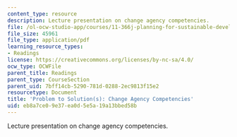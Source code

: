 ```yaml
---
content_type: resource
description: Lecture presentation on change agency competencies.
file: /ol-ocw-studio-app/courses/11-366j-planning-for-sustainable-development-spring-2006/eb8a7ce09e37ea0d5e5a19a13bbed58b_laxmi.pdf
file_size: 45961
file_type: application/pdf
learning_resource_types:
- Readings
license: https://creativecommons.org/licenses/by-nc-sa/4.0/
ocw_type: OCWFile
parent_title: Readings
parent_type: CourseSection
parent_uid: 7bff14cb-5290-781d-0288-2ec9813f15e2
resourcetype: Document
title: 'Problem to Solution(s): Change Agency Competencies'
uid: eb8a7ce0-9e37-ea0d-5e5a-19a13bbed58b
---
```

Lecture presentation on change agency competencies.
